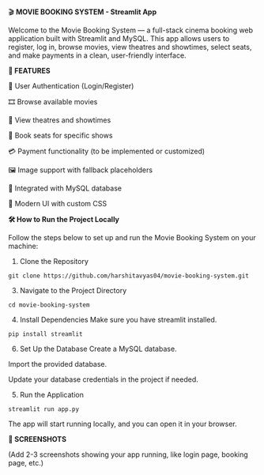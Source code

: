 🎬 **MOVIE BOOKING SYSTEM - Streamlit App**

Welcome to the Movie Booking System — a full-stack cinema booking web application built with Streamlit and MySQL. This app allows users to register, log in, browse movies, view theatres and showtimes, select seats, and make payments in a clean, user-friendly interface.

**🚀 FEATURES**

🔐 User Authentication (Login/Register)

🎞️ Browse available movies

🏢 View theatres and showtimes

💺 Book seats for specific shows

💳 Payment functionality (to be implemented or customized)

🖼️ Image support with fallback placeholders

💾 Integrated with MySQL database

🎨 Modern UI with custom CSS

**🛠️ How to Run the Project Locally**

Follow the steps below to set up and run the Movie Booking System on your machine:

1. Clone the Repository
```   
git clone https://github.com/harshitavyas04/movie-booking-system.git
```
3. Navigate to the Project Directory
```
cd movie-booking-system
```
4. Install Dependencies
Make sure you have streamlit installed.
```
pip install streamlit
```

6. Set Up the Database
Create a MySQL database.

Import the provided database.

Update your database credentials in the project if needed.

5. Run the Application
```
streamlit run app.py
```
The app will start running locally, and you can open it in your browser.

**📸 SCREENSHOTS**

(Add 2-3 screenshots showing your app running, like login page, booking page, etc.)







